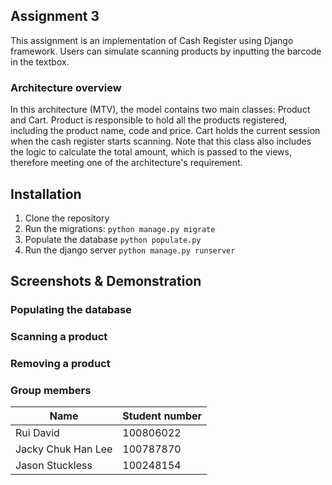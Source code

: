## Assignment 3

This assignment is an implementation of Cash Register using Django framework.
Users can simulate scanning products by inputting the barcode in the textbox.

### Architecture overview

In this architecture (MTV), the model contains two main classes: Product and
Cart. Product is responsible to hold all the products registered, including the
product name, code and price. Cart holds the current session when the cash
register starts scanning. Note that this class also includes the logic to
calculate the total amount, which is passed to the views, therefore meeting one
of the architecture's requirement.

## Installation

1. Clone the repository
2. Run the migrations:
`python manage.py migrate`
3. Populate the database
`python populate.py`
4. Run the django server
`python manage.py runserver`

## Screenshots & Demonstration

### Populating the database


### Scanning a product


### Removing a product


### Group members

| Name  | Student number |
| ------------- | ------------- |
| Rui David  | 100806022  |
| Jacky Chuk Han Lee  | 100787870  |
| Jason Stuckless | 100248154 |
